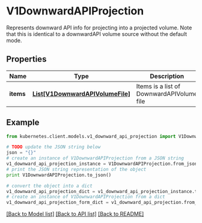 # V1DownwardAPIProjection

Represents downward API info for projecting into a projected volume. Note that this is identical to a downwardAPI volume source without the default mode.

## Properties
Name | Type | Description | Notes
------------ | ------------- | ------------- | -------------
**items** | [**List[V1DownwardAPIVolumeFile]**](V1DownwardAPIVolumeFile.md) | Items is a list of DownwardAPIVolume file | [optional] 

## Example

```python
from kubernetes.client.models.v1_downward_api_projection import V1DownwardAPIProjection

# TODO update the JSON string below
json = "{}"
# create an instance of V1DownwardAPIProjection from a JSON string
v1_downward_api_projection_instance = V1DownwardAPIProjection.from_json(json)
# print the JSON string representation of the object
print V1DownwardAPIProjection.to_json()

# convert the object into a dict
v1_downward_api_projection_dict = v1_downward_api_projection_instance.to_dict()
# create an instance of V1DownwardAPIProjection from a dict
v1_downward_api_projection_form_dict = v1_downward_api_projection.from_dict(v1_downward_api_projection_dict)
```
[[Back to Model list]](../README.md#documentation-for-models) [[Back to API list]](../README.md#documentation-for-api-endpoints) [[Back to README]](../README.md)


